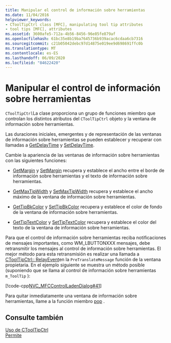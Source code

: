```yaml
---
title: Manipular el control de información sobre herramientas
ms.date: 11/04/2016
helpviewer_keywords:
- CToolTipCtrl class [MFC], manipulating tool tip attributes
- tool tips [MFC], attributes
ms.assetid: 3600afe5-712a-4b56-8456-96e85fe879af
ms.openlocfilehash: 61bc35e8b19ba7645736b939acac6cdaa6cb7316
ms.sourcegitcommit: c21b05042debc97d14875e019ee9d698691ffc0b
ms.translationtype: MT
ms.contentlocale: es-ES
ms.lasthandoff: 06/09/2020
ms.locfileid: "84622420"
---
```

# <a name="manipulating-the-tool-tip-control"></a>Manipular el control de información sobre herramientas

`CToolTipCtrl`La clase proporciona un grupo de funciones miembro que controlan los distintos atributos del `CToolTipCtrl` objeto y la ventana de información sobre herramientas.

Las duraciones iniciales, emergentes y de representación de las ventanas de información sobre herramientas se pueden establecer y recuperar con llamadas a [GetDelayTime](reference/ctooltipctrl-class.md#getdelaytime) y [SetDelayTime](reference/ctooltipctrl-class.md#setdelaytime).

Cambie la apariencia de las ventanas de información sobre herramientas con las siguientes funciones:

- [GetMargin](reference/ctooltipctrl-class.md#getmargin) y [SetMargin](reference/ctooltipctrl-class.md#setmargin) recupera y establece el ancho entre el borde de información sobre herramientas y el texto de información sobre herramientas.

- [GetMaxTipWidth](reference/ctooltipctrl-class.md#getmaxtipwidth) y [SetMaxTipWidth](reference/ctooltipctrl-class.md#setmaxtipwidth) recupera y establece el ancho máximo de la ventana de información sobre herramientas.

- [GetTipBkColor](reference/ctooltipctrl-class.md#gettipbkcolor) y [SetTipBkColor](reference/ctooltipctrl-class.md#settipbkcolor) recupera y establece el color de fondo de la ventana de información sobre herramientas.

- [GetTipTextColor](reference/ctooltipctrl-class.md#gettiptextcolor) y [SetTipTextColor](reference/ctooltipctrl-class.md#settiptextcolor) recupera y establece el color del texto de la ventana de información sobre herramientas.

Para que el control de información sobre herramientas reciba notificaciones de mensajes importantes, como WM_LBUTTONXXX mensajes, debe retransmitir los mensajes al control de información sobre herramientas. El mejor método para esta retransmisión es realizar una llamada a [CToolTipCtrl:: RelayEvent](reference/ctooltipctrl-class.md#relayevent)en la `PreTranslateMessage` función de la ventana propietaria. En el ejemplo siguiente se muestra un método posible (suponiendo que se llama al control de información sobre herramientas `m_ToolTip` ):

[!code-cpp[NVC_MFCControlLadenDialog#41](codesnippet/cpp/manipulating-the-tool-tip-control_1.cpp)]

Para quitar inmediatamente una ventana de información sobre herramientas, llame a la función miembro [pop](reference/ctooltipctrl-class.md#pop) .

## <a name="see-also"></a>Consulte también

[Uso de CToolTipCtrl](using-ctooltipctrl.md)<br/>
[Permite](controls-mfc.md)
